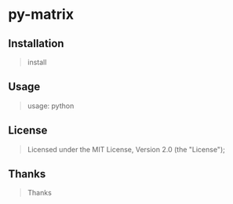# py-matrix

## Installation

> install

## Usage

> usage: python

## License

> Licensed under the MIT License, Version 2.0 (the "License");

## Thanks

> Thanks

